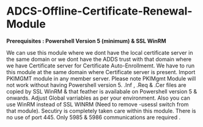 # ADCS-Offline-Certificate-Renewal-Module

**Prerequisites : Powershell Version 5 (minimum) &  SSL WinRM**

We can use this module where we dont have the local certificate server in the same domain or we dont have the ADDS trust with that domain where we have Certificate server for Certificate Auto-Enrollmemt. We have to run this module at the same domain where Certificate server is present. Import PKIMGMT module in any member server. 
Please note PKIMgmt Module will not work without having Powershell version 5. .Inf , .Req & .Cer files are copied by SSL WinRM & that feather is availabale on Powershell version 5 & onwards. Adjust Global varriables as per your environment. Also you can use WinRM instead of SSL WINRM (Need to remove -usessl switch from that module). Secutiry is completely taken care within this module. There is no use of port 445. Only 5985 & 5986 communications are required . 
